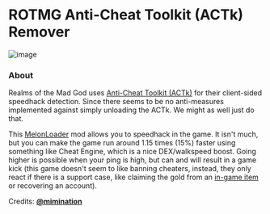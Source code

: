 # ROTMG Anti-Cheat Toolkit (ACTk) Remover
![image](https://github.com/DefaultO/AntiCheatRemover/assets/42414542/9b92eace-26a6-42cc-8d7e-2c4c2addeaed)

### About
Realms of the Mad God uses [Anti-Cheat Toolkit (ACTk)](https://codestage.net/uas/actk/) for their client-sided speedhack detection. Since there seems to be no anti-measures implemented against simply unloading the ACTk. We might as well just do that.

This [MelonLoader](https://github.com/LavaGang/MelonLoader) mod allows you to speedhack in the game. It isn't much, but you can make the game run around 1.15 times (15%) faster using something like Cheat Engine, which is a nice DEX/walkspeed boost. Going higher is possible when your ping is high, but can and will result in a game kick (this game doesn't seem to like banning cheaters, instead, they only react if there is a support case, like claiming the gold from an [in-game item](https://www.realmeye.com/wiki/secret-hoard) or recovering an account).

Credits: **[@mimination](https://github.com/mimination)**
